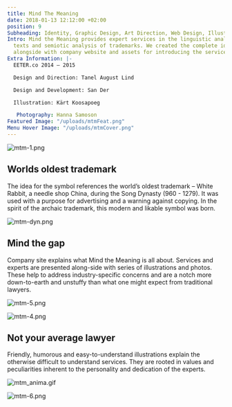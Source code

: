 ```yaml
---
title: Mind The Meaning
date: 2018-01-13 12:12:00 +02:00
position: 9
Subheading: Identity, Graphic Design, Art Direction, Web Design, Illustration
Intro: Mind the Meaning provides expert services in the linguistic analysis of legal
  texts and semiotic analysis of trademarks. We created the complete identity and
  alongside with company website and assets for introducing the services.
Extra Information: |-
  EETER.co 2014 – 2015

  Design and Direction: Tanel August Lind

  Design and Development: San Der

  Illustration: Kärt Koosapoeg

   Photography: Hanna Samoson
Featured Image: "/uploads/mtmFeat.png"
Menu Hover Image: "/uploads/mtmCover.png"
---
```


![mtm-1.png](/uploads/mtm-1.png)
<br>

## Worlds oldest trademark

The idea for the symbol references the world’s oldest trademark – White Rabbit, a needle shop China, during the Song Dynasty (960 - 1279). It was used with a purpose for advertising and a warning against copying. In the spirit of the archaic trademark, this modern and likable symbol was born.

![mtm-dyn.png](/uploads/mtm-dyn.png)
<br>

## Mind the gap

Company site explains what Mind the Meaning is all about. Services and experts are presented along-side with series of illustrations and photos. These help to address industry-specific concerns and are a notch more down-to-earth and unstuffy than what one might expect from traditional lawyers.

![mtm-5.png](/uploads/mtm-5.png)

![mtm-4.png](/uploads/mtm-4.png)
<br>

## Not your average lawyer

Friendly, humorous and easy-to-understand illustrations explain the otherwise difficult to understand services. They are rooted in values and peculiarities inherent to the personality and dedication of the experts.

![mtm_anima.gif](/uploads/mtm_anima.gif)

![mtm-6.png](/uploads/mtm-6.png) 
<br>